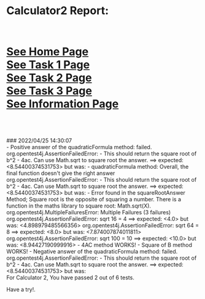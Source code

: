 # Calculator2 Report: 
 <br/>[See Home Page ](/README.md)
 <br/>[See Task 1 Page ](/Task1.md)
 <br/>[See Task 2 Page ](/Task2.md)
 <br/>[See Task 3 Page ](/Task3.md)
 <br/>[See Information Page ](/Info.md)
 <br/><br> 
==================
<br>
### 2022/04/25 14:30:07 
 <br>
 - Positive answer of the quadraticFormula method: failed. 
org.opentest4j.AssertionFailedError:  - This should return the square root of b^2 - 4ac. Can use Math.sqrt to square root the answer. ==> expected: <8.54400374531753> but was: <NaN>
 - quadraticFormula method: Overall, the final function doesn't give the right answer 
org.opentest4j.AssertionFailedError:  - This should return the square root of b^2 - 4ac. Can use Math.sqrt to square root the answer. ==> expected: <8.54400374531753> but was: <NaN>
 - Error found in the squareRootAnswer Method; Square root is the opposite of squaring a number. There is a function in the maths library to square root: Math.sqrt(X).
org.opentest4j.MultipleFailuresError: Multiple Failures (3 failures)
	org.opentest4j.AssertionFailedError: sqrt 16 = 4 ==> expected: <4.0> but was: <4.898979485566356>
	org.opentest4j.AssertionFailedError: sqrt 64 = 8 ==> expected: <8.0> but was: <7.874007874011811>
	org.opentest4j.AssertionFailedError: sqrt 100 = 10 ==> expected: <10.0> but was: <8.94427190999916>
 - 4AC method WORKS! 
 - Square of B method WORKS! 
 - Negative answer of the quadraticFormula method: failed. 
org.opentest4j.AssertionFailedError:  - This should return the square root of b^2 - 4ac. Can use Math.sqrt to square root the answer. ==> expected: <8.54400374531753> but was: <NaN>

 <br>
For Calculator 2, You have passed 2 out of 6 tests. 
 <br>

Have a try!.
 <br>